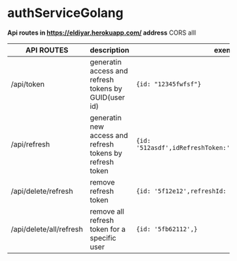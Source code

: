 # authServiceGolang


**Api routes in https://eldiyar.herokuapp.com/ address**
CORS alll

|API ROUTES             |description                                             |exemple data|
|-----------------------|--------------------------------------------------------|------------|
|/api/token             |generatin access and refresh tokens by GUID(user id)    |<pre><code>{id: "12345fwfsf"}</code></pre>|
|/api/refresh           |generatin new access and refresh tokens by refresh token|<pre><code>{id: '512asdf',idRefreshToken:'1234124',refreshToken:'ZXl=='}</code></pre>|
|/api/delete/refresh    |remove refresh token                                    |<pre><code>{id: '5f12e12',refreshId: '12d'}</code></pre>|
|/api/delete/all/refresh|remove all refresh token for a specific user            |<pre><code>{id: '5fb62112',}</code></pre>|
